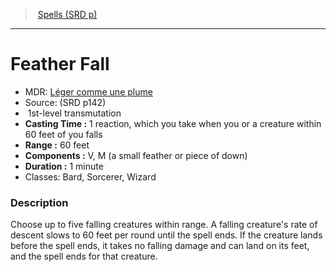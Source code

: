 ﻿---
!SpellItem
Name: Feather Fall
AltName: '[Léger comme une plume](hd_spells_leger_comme_une_plume.md)'
Type: transmutation
Level: 1
CastingTime: 1 reaction, which you take when you or a creature within 60 feet of you falls
Range: 60 feet
Components: V, M (a small feather or piece of down)
Duration: 1 minute
Classes: Bard, Sorcerer, Wizard
Family: SpellVO
Source: (SRD p142)
Id: spells_vo.md#feather-fall
ParentLink: spells_vo.md#spells-srd-p
ParentName: Spells (SRD p)
NameLevel: 1
Attributes:
  Name: Feather Fall
  Markdown: >+
    # <!--Name-->Feather Fall<!--/Name-->


    - MDR: <!--AltName-->[Léger comme une plume](hd_spells_leger_comme_une_plume.md)<!--/AltName-->

    - Source: <!--Source-->(SRD p142)<!--/Source-->

    -  <!--Level-->1<!--/Level-->st-level <!--Type-->transmutation<!--/Type-->

    - **Casting Time :** <!--CastingTime-->1 reaction, which you take when you or a creature within 60 feet of you falls<!--/CastingTime-->

    - **Range :** <!--Range-->60 feet<!--/Range-->

    - **Components :** <!--Components-->V, M (a small feather or piece of down)<!--/Components-->

    - **Duration :** <!--Duration-->1 minute<!--/Duration-->

    - Classes: <!--Classes-->Bard, Sorcerer, Wizard<!--/Classes-->


    ### Description


    Choose up to five falling creatures within range. A falling creature's rate of descent slows to 60 feet per round until the spell ends. If the creature lands before the spell ends, it takes no falling damage and can land on its feet, and the spell ends for that creature.

  AltName: '[Léger comme une plume](hd_spells_leger_comme_une_plume.md)'
  Source: (SRD p142)
  Level: 1
  Type: transmutation
  CastingTime: 1 reaction, which you take when you or a creature within 60 feet of you falls
  Range: 60 feet
  Components: V, M (a small feather or piece of down)
  Duration: 1 minute
  Classes: Bard, Sorcerer, Wizard
AttributesDictionary: >+
  Name: Feather Fall

  Markdown: >+

    # <!--Name-->Feather Fall<!--/Name-->





    - MDR: <!--AltName-->[Léger comme une plume](hd_spells_leger_comme_une_plume.md)<!--/AltName-->



    - Source: <!--Source-->(SRD p142)<!--/Source-->



    -  <!--Level-->1<!--/Level-->st-level <!--Type-->transmutation<!--/Type-->



    - **Casting Time :** <!--CastingTime-->1 reaction, which you take when you or a creature within 60 feet of you falls<!--/CastingTime-->



    - **Range :** <!--Range-->60 feet<!--/Range-->



    - **Components :** <!--Components-->V, M (a small feather or piece of down)<!--/Components-->



    - **Duration :** <!--Duration-->1 minute<!--/Duration-->



    - Classes: <!--Classes-->Bard, Sorcerer, Wizard<!--/Classes-->





    ### Description





    Choose up to five falling creatures within range. A falling creature's rate of descent slows to 60 feet per round until the spell ends. If the creature lands before the spell ends, it takes no falling damage and can land on its feet, and the spell ends for that creature.



  AltName: '[Léger comme une plume](hd_spells_leger_comme_une_plume.md)'

  Source: (SRD p142)

  Level: 1

  Type: transmutation

  CastingTime: 1 reaction, which you take when you or a creature within 60 feet of you falls

  Range: 60 feet

  Components: V, M (a small feather or piece of down)

  Duration: 1 minute

  Classes: Bard, Sorcerer, Wizard

---
> [Spells (SRD p)](srd_spells.md)

---

# Feather Fall

- MDR: [Léger comme une plume](hd_spells_leger_comme_une_plume.md)
- Source: (SRD p142)
-  1st-level transmutation
- **Casting Time :** 1 reaction, which you take when you or a creature within 60 feet of you falls
- **Range :** 60 feet
- **Components :** V, M (a small feather or piece of down)
- **Duration :** 1 minute
- Classes: Bard, Sorcerer, Wizard

### Description

Choose up to five falling creatures within range. A falling creature's rate of descent slows to 60 feet per round until the spell ends. If the creature lands before the spell ends, it takes no falling damage and can land on its feet, and the spell ends for that creature.


